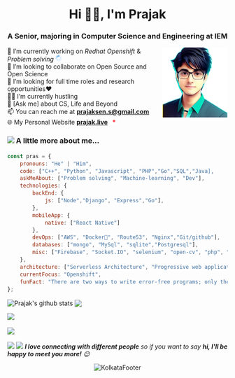 <h1 align="center">Hi 👋🏽, I'm Prajak</h1>
<h3 align="center">A Senior, majoring in Computer Science and Engineering at IEM</h3>

<img align='right' src="https://raw.githubusercontent.com/prajak002/prajak002/main/assets/images/dp/avater_wave.png" width="150"> 

🚀 I’m currently working on _Redhat Openshift_ & _Problem solving_ <img src="https://raw.githubusercontent.com/prajak002/prajak002/main/assets/icons/loading/loading.gif" alt="sos" width="15" height="15"> <br>
🔎 I’m looking to collaborate on Open Source and Open Science<br>
🎯 I’m looking for full time roles and research opportunities❤️<br>
👨‍💻 I’m currently hustling<br>
💭 [Ask me] about CS, Life and Beyond <br>
📫 You can reach me at **prajaksen.s@gmail.com**<br>
🌐 My Personal Website  **[prajak.live](https://prajak-dev.vercel.app/)**  <img src="https://raw.githubusercontent.com/prajak002/prajak002/main/assets/icons/sos/sos.gif" alt="sos" width="20" height="15">  


<!-- <div align="center"> -->


### <img src="https://media.giphy.com/media/VgCDAzcKvsR6OM0uWg/giphy.gif" width="50"> A little more about me...  

```javascript
const pras = {
    pronouns: "He" | "Him",
    code: ["C++", "Python", "Javascript", "PHP","Go","SQL","Java],
    askMeAbout: ["Problem solving", "Machine-learning", "Dev"],
    technologies: {
        backEnd: {
            js: ["Node","Django", "Express","Go"],
        },
        mobileApp: {
            native: ["React Native"]
        },
        devOps: ["AWS", "Docker🐳", "Route53", "Nginx","Git/github"],
        databases: ["mongo", "MySql", "sqlite","Postgresql"],
        misc: ["Firebase", "Socket.IO", "selenium", "open-cv", "php", "Tensorflow"]
    },
    architecture: ["Serverless Architecture", "Progressive web applications", "Single page applications"],
    currentFocus: "Openshift",
    funFact: "There are two ways to write error-free programs; only the third one works"
};
```
<img align="center" src="https://github-readme-stats.vercel.app/api?username=prajak002&show_icons=true&include_all_commits=true&theme=radical" alt="Prajak's github stats" />
<img align="center" src="https://github-readme-stats.vercel.app/api/top-langs/?username=prajak002&layout=compact&theme=radical" />

![](https://github-profile-summary-cards.vercel.app/api/cards/profile-details?username=Prajak002&theme=github_dark)

![](https://github-profile-summary-cards.vercel.app/api/cards/productive-time?username=Prajak002&theme=github_dark)

![](https://cr-skills-chart-widget.azurewebsites.net/api/api?username=Prajak002)
<img src="https://media.giphy.com/media/LnQjpWaON8nhr21vNW/giphy.gif" width="60"> <em><b>I love connecting with different people</b> so if you want to say <b>hi, I'll be happy to meet you more!</b> 😊</em>


<p align="center">
  <img src="https://raw.githubusercontent.com/sanam2405/sanam2405/main/assets/images/footer/kolkata.png" alt="KolkataFooter">
</p>  